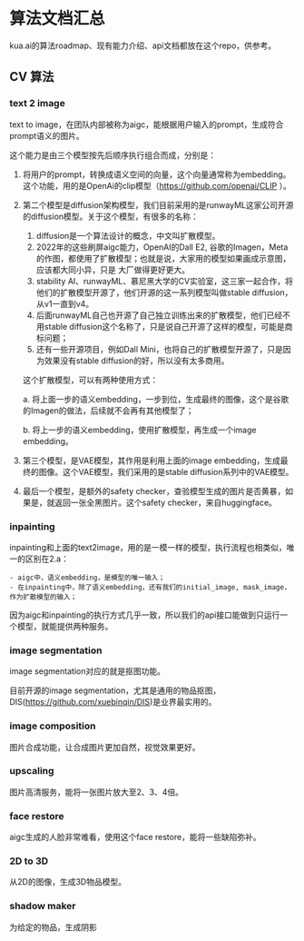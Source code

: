 # 算法文档汇总

kua.ai的算法roadmap、现有能力介绍、api文档都放在这个repo，供参考。


## CV 算法

### text 2 image

text to image，在团队内部被称为aigc，能根据用户输入的prompt，生成符合prompt语义的图片。

这个能力是由三个模型按先后顺序执行组合而成，分别是：

1.  将用户的prompt，转换成语义空间的向量，这个向量通常称为embedding。这个功能，用的是OpenAi的clip模型（https://github.com/openai/CLIP ）。
2.  第二个模型是diffusion架构模型，我们目前采用的是runwayML这家公司开源的diffusion模型。关于这个模型，有很多的名称：
    
    1. diffusion是一个算法设计的概念，中文叫扩散模型。
    2. 2022年的这些刷屏aigc能力，OpenAI的Dall E2, 谷歌的Imagen，Meta的作图，都使用了扩散模型；也就是说，大家用的模型如果画成示意图，应该都大同小异，只是
    大厂做得更好更大。
    3. stability AI、runwayML、慕尼黑大学的CV实验室，这三家一起合作，将他们的扩散模型开源了，他们开源的这一系列模型叫做stable diffusion，从v1一直到v4。
    4. 后面runwayML自己也开源了自己独立训练出来的扩散模型，他们已经不用stable diffusion这个名称了，只是说自己开源了这样的模型，可能是商标问题；
    5. 还有一些开源项目，例如Dall Mini，也将自己的扩散模型开源了，只是因为效果没有stable diffusion的好，所以没有太多商用。

    这个扩散模型，可以有两种使用方式：

    a. 将上面一步的语义embedding，一步到位，生成最终的图像，这个是谷歌的Imagen的做法，后续就不会再有其他模型了；
    
    b. 将上一步的语义embedding，使用扩散模型，再生成一个image embedding。

3. 第三个模型，是VAE模型，其作用是利用上面的image embedding，生成最终的图像。这个VAE模型，我们采用的是stable diffusion系列中的VAE模型。

4. 最后一个模型，是额外的safety checker，查验模型生成的图片是否黄暴，如果是，就返回一张全黑图片。这个safety checker，来自huggingface。

### inpainting

inpainting和上面的text2image，用的是一模一样的模型，执行流程也相类似，唯一的区别在2.a：
 
    - aigc中，语义embedding，是模型的唯一输入；
    - 在inpainting中，除了语义embedding，还有我们的initial_image, mask_image，作为扩散模型的输入；


因为aigc和inpainting的执行方式几乎一致，所以我们的api接口能做到只运行一个模型，就能提供两种服务。
### image segmentation

image segmentation对应的就是抠图功能。

目前开源的image segmentation，尤其是通用的物品抠图，DIS(https://github.com/xuebinqin/DIS)是业界最实用的。

### image composition

图片合成功能，让合成图片更加自然，视觉效果更好。


### upscaling

图片高清服务，能将一张图片放大至2、3、4倍。

### face restore

aigc生成的人脸非常难看，使用这个face restore，能将一些缺陷弥补。

### 2D to 3D

从2D的图像，生成3D物品模型。

### shadow maker

为给定的物品，生成阴影